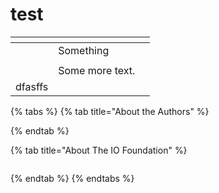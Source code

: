 # test





<table data-view="cards"><thead><tr><th></th><th></th><th></th></tr></thead><tbody><tr><td></td><td>Something</td><td></td></tr><tr><td></td><td><img src="https://images.unsplash.com/photo-1688392934587-b4bf61948c03?crop=entropy&#x26;cs=srgb&#x26;fm=jpg&#x26;ixid=M3wxOTcwMjR8MHwxfHJhbmRvbXx8fHx8fHx8fDE3MjU0Njc1OTl8&#x26;ixlib=rb-4.0.3&#x26;q=85" alt=""></td><td></td></tr><tr><td></td><td>Some more text.</td><td></td></tr><tr><td>dfasffs</td><td></td><td></td></tr></tbody></table>



{% tabs %}
{% tab title="About the Authors" %}

{% endtab %}

{% tab title="About The IO Foundation" %}
<figure><img src="https://images.unsplash.com/photo-1721832281439-96e1d0042b4c?crop=entropy&#x26;cs=srgb&#x26;fm=jpg&#x26;ixid=M3wxOTcwMjR8MHwxfHJhbmRvbXx8fHx8fHx8fDE3MjU0Njc3MzB8&#x26;ixlib=rb-4.0.3&#x26;q=85" alt=""><figcaption></figcaption></figure>
{% endtab %}
{% endtabs %}





